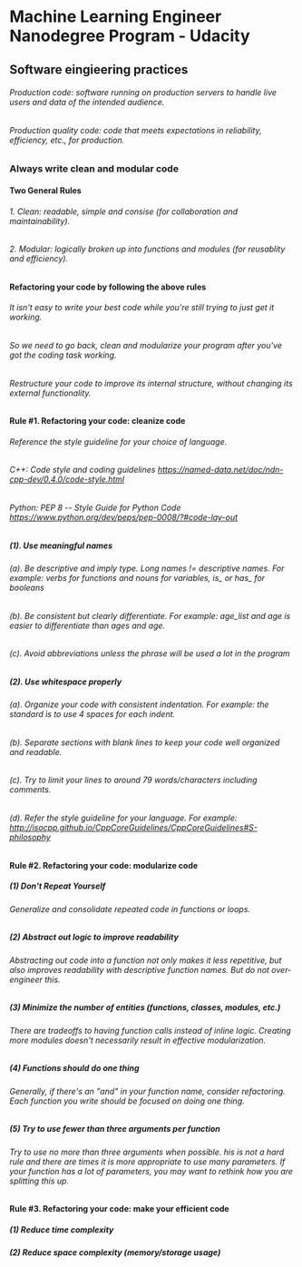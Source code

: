 # Machine Learning Engineer Nanodegree Program - Udacity

## Software eingieering practices

###### Production code: software running on production servers to handle live users and data of the intended audience. 

###### Production quality code: code that meets expectations in reliability, efficiency, etc., for production.

### Always write clean and modular code

#### Two General Rules

###### 1. Clean: readable, simple and consise (for collaboration and maintainability).
###### 2. Modular: logically broken up into functions and modules (for reusablity and efficiency).

#### Refactoring your code by following the above rules

###### It isn't easy to write your best code while you're still trying to just get it working. 

###### So we need to go back, clean and modularize your program after you've got the coding task working. 

###### Restructure your code to improve its internal structure, without changing its external functionality.

#### Rule #1. Refactoring your code: cleanize code

###### Reference the style guideline for your choice of language. 
###### C++: Code style and coding guidelines https://named-data.net/doc/ndn-cpp-dev/0.4.0/code-style.html
###### Python: PEP 8 -- Style Guide for Python Code https://www.python.org/dev/peps/pep-0008/?#code-lay-out

##### (1). Use meaningful names

###### (a). Be descriptive and imply type. Long names != descriptive names. For example: verbs for functions and nouns for variables, is_ or has_ for booleans

###### (b). Be consistent but clearly differentiate. For example: age_list and age is easier to differentiate than ages and age.

###### (c). Avoid abbreviations unless the phrase will be used a lot in the program

##### (2). Use whitespace properly
###### (a). Organize your code with consistent indentation. For example: the standard is to use 4 spaces for each indent.
###### (b). Separate sections with blank lines to keep your code well organized and readable.
###### (c). Try to limit your lines to around 79 words/characters including comments.
###### (d). Refer the style guideline for your language. For example: http://isocpp.github.io/CppCoreGuidelines/CppCoreGuidelines#S-philosophy

#### Rule #2. Refactoring your code: modularize code

##### (1) Don't Repeat Yourself

###### Generalize and consolidate repeated code in functions or loops.

##### (2) Abstract out logic to improve readability

###### Abstracting out code into a function not only makes it less repetitive, but also improves readability with descriptive function names. But do not over-engineer this.

##### (3) Minimize the number of entities (functions, classes, modules, etc.)

###### There are tradeoffs to having function calls instead of inline logic. Creating more modules doesn't necessarily result in effective modularization.

##### (4) Functions should do one thing

###### Generally, if there's an "and" in your function name, consider refactoring. Each function you write should be focused on doing one thing.

##### (5) Try to use fewer than three arguments per function

###### Try to use no more than three arguments when possible. his is not a hard rule and there are times it is more appropriate to use many parameters. If your function has a lot of parameters, you may want to rethink how you are splitting this up.

#### Rule #3. Refactoring your code: make your efficient code

##### (1) Reduce time complexity
##### (2) Reduce space complexity (memory/storage usage)










